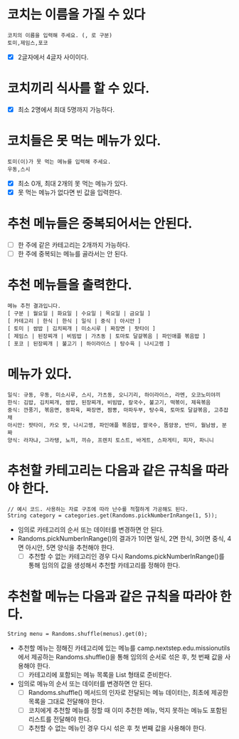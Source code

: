 # 코치는 이름을 가질 수 있다

```
코치의 이름을 입력해 주세요. (, 로 구분)
토미,제임스,포코
```

- [x] 2글자에서 4글자 사이이다.

# 코치끼리 식사를 할 수 있다.

- [x] 최소 2명에서 최대 5명까지 가능하다.

# 코치들은 못 먹는 메뉴가 있다.

```
토미(이)가 못 먹는 메뉴를 입력해 주세요.
우동,스시
```

- [x] 최소 0개, 최대 2개의 못 먹는 메뉴가 있다.
- [x] 못 먹는 메뉴가 없다면 빈 값을 입력한다.

# 추천 메뉴들은 중복되어서는 안된다.

- [ ] 한 주에 같은 카테고리는 2개까지 가능하다.
- [ ] 한 주에 중복되는 메뉴를 골라서는 안 된다.

# 추천 메뉴들을 출력한다.

```
메뉴 추천 결과입니다.
[ 구분 | 월요일 | 화요일 | 수요일 | 목요일 | 금요일 ]
[ 카테고리 | 한식 | 한식 | 일식 | 중식 | 아시안 ]
[ 토미 | 쌈밥 | 김치찌개 | 미소시루 | 짜장면 | 팟타이 ]
[ 제임스 | 된장찌개 | 비빔밥 | 가츠동 | 토마토 달걀볶음 | 파인애플 볶음밥 ]
[ 포코 | 된장찌개 | 불고기 | 하이라이스 | 탕수육 | 나시고렝 ]
```

# 메뉴가 있다.

```
일식: 규동, 우동, 미소시루, 스시, 가츠동, 오니기리, 하이라이스, 라멘, 오코노미야끼
한식: 김밥, 김치찌개, 쌈밥, 된장찌개, 비빔밥, 칼국수, 불고기, 떡볶이, 제육볶음
중식: 깐풍기, 볶음면, 동파육, 짜장면, 짬뽕, 마파두부, 탕수육, 토마토 달걀볶음, 고추잡채
아시안: 팟타이, 카오 팟, 나시고렝, 파인애플 볶음밥, 쌀국수, 똠얌꿍, 반미, 월남쌈, 분짜
양식: 라자냐, 그라탱, 뇨끼, 끼슈, 프렌치 토스트, 바게트, 스파게티, 피자, 파니니
```

# 추천할 카테고리는 다음과 같은 규칙을 따라야 한다.

```
// 예시 코드. 사용하는 자료 구조에 따라 난수를 적절하게 가공해도 된다.
String category = categories.get(Randoms.pickNumberInRange(1, 5));
```

- 임의로 카테고리의 순서 또는 데이터를 변경하면 안 된다.
- Randoms.pickNumberInRange()의 결과가 1이면 일식, 2면 한식, 3이면 중식, 4면 아시안, 5면 양식을 추천해야 한다.
    - [ ] 추천할 수 없는 카테고리인 경우 다시 Randoms.pickNumberInRange()를 통해 임의의 값을 생성해서 추천할 카테고리를 정해야 한다.

# 추천할 메뉴는 다음과 같은 규칙을 따라야 한다.

```
String menu = Randoms.shuffle(menus).get(0);
```

- 추천할 메뉴는 정해진 카테고리에 있는 메뉴를 camp.nextstep.edu.missionutils에서 제공하는 Randoms.shuffle()을 통해 임의의 순서로 섞은 후, 첫 번째 값을 사용해야 한다.
    - [ ] 카테고리에 포함되는 메뉴 목록을 List<String> 형태로 준비한다.
- 임의로 메뉴의 순서 또는 데이터를 변경하면 안 된다.
    - [ ] Randoms.shuffle() 메서드의 인자로 전달되는 메뉴 데이터는, 최초에 제공한 목록을 그대로 전달해야 한다.
    - [ ] 코치에게 추천할 메뉴를 정할 때 이미 추천한 메뉴, 먹지 못하는 메뉴도 포함된 리스트를 전달해야 한다.
    - [ ] 추천할 수 없는 메뉴인 경우 다시 섞은 후 첫 번째 값을 사용해야 한다.